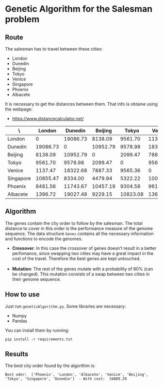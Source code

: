 # Genetic Algorithm for the Salesman problem

## Route
The salesman has to travel between these cities:
- London
- Dunedin
- Beijing
- Tokyo
- Venice
- Singapore
- Phoenix
- Albacete 

It is necessary to get the distances between them. That info is obtaine using the webpage:
- https://www.distancecalculator.net/

| \         | London   | Dunedin  | Beijing  | Tokyo    | Venice   | Singapore | Phoenix  | Albacete |
|-----------|----------|----------|----------|----------|----------|-----------|----------|----------|
| London    | 0        | 19086.73 | 8138.09  | 9561.70  | 1137.47  | 10855.47  | 8481.56  | 1396.72  |
| Dunedin   | 19086.73 | 0        | 10952.79 | 9578.98  | 18322.68 | 8334.00   | 11743.67 | 19027.48 |
| Beijing   | 8138.09  | 10952.79 | 0        | 2099.47  | 7887.33  | 4479.94   | 10457.19 | 9229.15  |
| Tokyo     | 9561.70  | 9578.98  | 2099.47  | 0        | 9565.36  | 5322.22   | 9304.58  | 10823.08 |
| Venice    | 1137.47  | 18322.68 | 7887.33  | 9565.36  | 0        | 10023.28  | 9613.57  | 1367.99  |
| Singapore | 10855.47 | 8334.00  | 4479.94  | 5322.22  | 10023.28 | 0         | 14626.38 | 11265.83 |
| Phoenix   | 8481.56  | 11743.67 | 10457.19 | 9304.58  | 9613.57  | 14626.38  | 0        | 9223.15  |
| Albacete  | 1396.72  | 19027.48 | 9229.15  | 10823.08 | 1367.99  | 11265.83  | 9223.15  | 0        |


## Algorithm
The genes contain the city order to follow by the salesman. The total distance to cover in this order is the performance measure of the genome sequence. The data structure `Genes` contains all the necessary information and functions to encode the genomes.
- **Crossover**: In this case the crossover of genes doesn't result in a better perfomance, since swapping two cities may have a great impact in the cost of the travel. Therefore the best genes are kept untouched.
<br><br>
- **Mutation**: The rest of the genes mutate with a probability of 80% (can be changed). This mutation consists of a swap between two cities in their genome sequence.

## How to use
Just run `geneticAlgorithm.py`. Some libraries are necessary:
- Numpy
- Pandas

You can install them by running:
```
pip install -r requirements.txt
```

## Results
The best city order found by the algorithm is:
```
Best oder:  ['Phoenix', 'London', 'Albacete', 'Venice', 'Beijing', 'Tokyo', 'Singapore', 'Dunedin']  - With cost:  34889.29
```